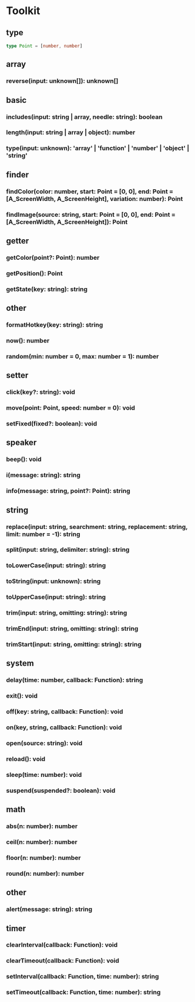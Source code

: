 # Toolkit

## type

```typescript
type Point = [number, number]
```

## array

### reverse(input: unknown[]): unknown[]

## basic

### includes(input: string | array, needle: string): boolean

### length(input: string | array | object): number

### type(input: unknown): 'array' | 'function' | 'number' | 'object' | 'string'

## finder

### findColor(color: number, start: Point = [0, 0], end: Point = [A_ScreenWidth, A_ScreenHeight], variation: number): Point

### findImage(source: string, start: Point = [0, 0], end: Point = [A_ScreenWidth, A_ScreenHeight]): Point

## getter

### getColor(point?: Point): number

### getPosition(): Point

### getState(key: string): string

## other

### formatHotkey(key: string): string

### now(): number

### random(min: number = 0, max: number = 1): number

## setter

### click(key?: string): void

### move(point: Point, speed: number = 0): void

### setFixed(fixed?: boolean): void

## speaker

### beep(): void

### i(message: string): string

### info(message: string, point?: Point): string

## string

### replace(input: string, searchment: string, replacement: string, limit: number = -1): string

### split(input: string, delimiter: string): string

### toLowerCase(input: string): string

### toString(input: unknown): string

### toUpperCase(input: string): string

### trim(input: string, omitting: string): string

### trimEnd(input: string, omitting: string): string

### trimStart(input: string, omitting: string): string

## system

### delay(time: number, callback: Function): string

### exit(): void

### off(key: string, callback: Function): void

### on(key, string, callback: Function): void

### open(source: string): void

### reload(): void

### sleep(time: number): void

### suspend(suspended?: boolean): void

## math

### abs(n: number): number

### ceil(n: number): number

### floor(n: number): number

### round(n: number): number

## other

### alert(message: string): string

## timer

### clearInterval(callback: Function): void

### clearTimeout(callback: Function): void

### setInterval(callback: Function, time: number): string

### setTimeout(callback: Function, time: number): string
